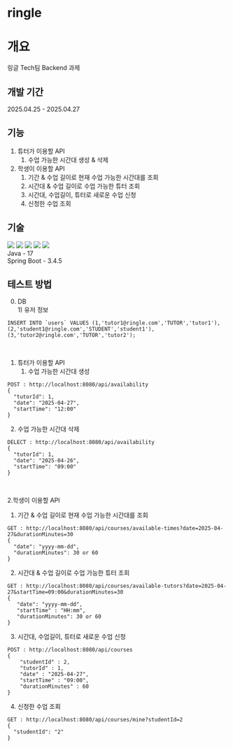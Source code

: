 # ringle

# 개요
링글 Tech팀 Backend 과제

## 개발 기간
2025.04.25 - 2025.04.27

## 기능
1. 튜터가 이용할 API
   1) 수업 가능한 시간대 생성 & 삭제
2. 학생이 이용할 API
   1) 기간 & 수업 길이로 현재 수업 가능한 시간대를 조회
   2) 시간대 & 수업 길이로 수업 가능한 튜터 조회
   3) 시간대, 수업길이, 튜터로 새로운 수업 신청
   4) 신청한 수업 조회

## 기술
<img src="https://img.shields.io/badge/java-007396?style=flat-square&logo=java&logoColor=white"/>
<img src="https://img.shields.io/badge/Spring-6DB33F?style=flat-square&logo=Spring&logoColor=white"/>
<img src="https://img.shields.io/badge/Spring Boot-6DB33F?style=flat-square&logo=Spring Boot&logoColor=yellow"/>
<img src="https://img.shields.io/badge/MySql-003545?style=flat-square&logo=Mysql&logoColor=white"/>
<img src="https://img.shields.io/badge/Postman-FF6C37?style=flat-square&logo=Postman&logoColor=white"/>
<br>
Java - 17 <br>
Spring Boot - 3.4.5

## 테스트 방법
0. DB
<br> 1) 유저 정보
```
INSERT INTO `users` VALUES (1,'tutor1@ringle.com','TUTOR','tutor1'),(2,'student1@ringle.com','STUDENT','student1'),(3,'tutor2@ringle.com','TUTOR','tutor2');
```
<br>

1. 튜터가 이용할 API
   1) 수업 가능한 시간대 생성
```
POST : http://localhost:8080/api/availability
{
  "tutorId": 1,
  "date": "2025-04-27",
  "startTime": "12:00"
}
```

   2) 수업 가능한 시간대 삭제
```
DELECT : http://localhost:8080/api/availability
{
  "tutorId": 1,
  "date": "2025-04-26",
  "startTime": "09:00"
}
```
<br>

2.학생이 이용할 API
   1) 기간 & 수업 길이로 현재 수업 가능한 시간대를 조회
```
GET : http://localhost:8080/api/courses/available-times?date=2025-04-27&durationMinutes=30
{
  "date": "yyyy-mm-dd",
  "durationMinutes": 30 or 60
}
```
   2) 시간대 & 수업 길이로 수업 가능한 튜터 조회
```
GET : http://localhost:8080/api/courses/available-tutors?date=2025-04-27&startTime=09:00&durationMinutes=30
{
   "date": "yyyy-mm-dd",
   "startTime" : "HH:mm",
   "durationMinutes": 30 or 60
}
```
   3) 시간대, 수업길이, 튜터로 새로운 수업 신청
```
POST : http://localhost:8080/api/courses
{
    "studentId" : 2,
    "tutorId" : 1,
    "date" : "2025-04-27",
    "startTime" : "09:00",
    "durationMinutes" : 60
}
```
   4) 신청한 수업 조회
```
GET : http://localhost:8080/api/courses/mine?studentId=2
{
  "studentId": "2"
}
```
